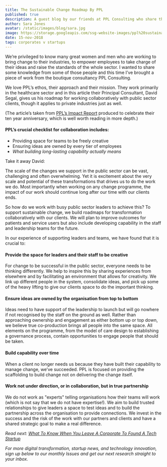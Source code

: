 ```yaml
---
title: The Sustainable Change Roadmap By PPL
published: true
description: A guest blog by our friends at PPL Consulting who share their roadmap for working with the public sector. Their ethical approach applies to any sector, so it's a must-read for anyone struggling to create a collaborative and meaningful change in their organisation.
author: Sara Jones
avatar: /static/images/blog/sara.jpg
image: https://storage.googleapis.com/ssg-website-images/ppl%20sustainable%20roadmap/ppl%20change%20roadmap%20header.jpg
date: 15-nov-2018
tags: corporates v startups
---
```


We’re privileged to know many great women and men who are working to bring change to their industries, to empower employees to take charge of their ideas and raise the standards of the whole sector. I wanted to share some knowledge from some of those people and this time I’ve brought a piece of work from the boutique consultancy PPL Consulting.

We love PPL’s ethos, their approach and their mission. They work primarily in the healthcare sector and in this article their Principal Consultant, David Segal, gives us his roadmap for working collaboratively with public sector clients, though it applies to private industries just as well.

(The article’s taken from [PPL’s Impact Report](http://pplconsulting.co.uk/news/2018/10/26/ppl-impact-report-launch?utm_source=solid%20state%20group&utm_medium=referral) produced to celebrate their ten year anniversary, which is well worth reading in more depth.)

#### PPL’s crucial checklist for collaboration includes:

- Providing space for teams to be freely creative
- Ensuring ideas are owned by every tier of employees
- *What building long-lasting capability actually means*

Take it away David:

The scale of the changes we support in the public sector can be vast, challenging and often overwhelming. Yet it is excitement about the very scale and potential of these transformations that drives us to do the work we do. Most importantly when working on any change programme, the impact of our work should continue long after our time with our clients ends. 

So how do we work with busy public sector leaders to achieve this? To support sustainable change, we build roadmaps for transformation collaboratively with our clients. We will plan to improve outcomes for patients and service users but also include developing capability in the staff and leadership teams for the future. 

In our experience of supporting leaders and teams, we have found that it is crucial to:

#### Provide the space for leaders and their staff to be creative

For change to be successful in the public sector, everyone needs to be thinking differently. We help to inspire this by sharing experiences from elsewhere and by facilitating an environment that allows for creativity. We link up different people in the system, consolidate ideas, and pick up some of the heavy lifting to give our clients space to do the important thinking. 

#### Ensure ideas are owned by the organisation from top to bottom

Ideas need to have support of the leadership to launch but will go nowhere if not recognised by the staff on the ground as well. Rather than approaching ownership and engagement as either bottom up or top down, we believe true co-production brings all people into the same space. All elements on the programme, from the model of care design to establishing a governance process, contain opportunities to engage people that should be taken.

#### Build capability over time

When a client no longer needs us because they have built their capability to manage change, we’ve succeeded. PPL is focused on providing the scaffolding to build change not on delivering the change itself.

#### Work not under direction, or in collaboration, but in true partnership

We do not work as "experts" telling organisations how their teams will work (which is not say that we do not have expertise!). We aim to build trusted relationships to give leaders a space to test ideas and to build the partnership across the organisation to provide connections. We invest in the success and the risk of the work with our partners and clients and have a shared strategic goal to make a real difference.

*Read next: [What To Know When You Leave A Corporate To Found A Tech Startup](https://www.solidstategroup.com/2018/11/03/2018/How-I-Did-It---What-To-Know-When-You-Leave-A-Corporate-To-Found-A-Tech-Startup/)*

*For more digital transformation, startup news, and technology innovation, sign up below to our monthly Issues and get our next research straight to your inbox.*
